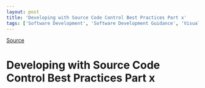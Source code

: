 ```yaml
---
layout: post
title: 'Developing with Source Code Control Best Practices Part x'
tags: ['Software Development', 'Software Development Guidance', 'Visual Studio 2010 Best Practices', 'msmvps', 'October 2008']
---
```

[Source](http://blogs.msmvps.com/peterritchie/2008/10/18/developing-with-source-code-control-best-practices-part-x/ "Permalink to Developing with Source Code Control Best Practices Part x")

# Developing with Source Code Control Best Practices Part x



